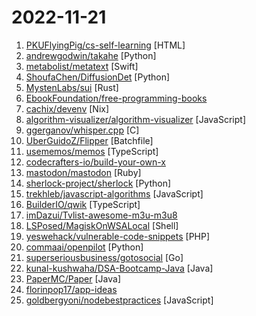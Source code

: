 # 2022-11-21

1. [PKUFlyingPig/cs-self-learning](https://github.com/PKUFlyingPig/cs-self-learning "计算机自学指南") [HTML]
2. [andrewgodwin/takahe](https://github.com/andrewgodwin/takahe "An ActivityPub/Fediverse server") [Python]
3. [metabolist/metatext](https://github.com/metabolist/metatext "A free, open-source iOS Mastodon client.") [Swift]
4. [ShoufaChen/DiffusionDet](https://github.com/ShoufaChen/DiffusionDet "PyTorch implementation of DiffusionDet (https://arxiv.org/abs/2211.09788)") [Python]
5. [MystenLabs/sui](https://github.com/MystenLabs/sui "Sui, a next-generation smart contract platform with high throughput, low latency, and an asset-oriented programming model powered by the Move programming language") [Rust]
6. [EbookFoundation/free-programming-books](https://github.com/EbookFoundation/free-programming-books "📚 Freely available programming books") 
7. [cachix/devenv](https://github.com/cachix/devenv "Fast, Declarative, Reproducible, and Composable Developer Environments") [Nix]
8. [algorithm-visualizer/algorithm-visualizer](https://github.com/algorithm-visualizer/algorithm-visualizer "🎆Interactive Online Platform that Visualizes Algorithms from Code") [JavaScript]
9. [ggerganov/whisper.cpp](https://github.com/ggerganov/whisper.cpp "Port of OpenAI's Whisper model in C/C++") [C]
10. [UberGuidoZ/Flipper](https://github.com/UberGuidoZ/Flipper "Playground (and dump) of stuff I make or modify for the Flipper Zero") [Batchfile]
11. [usememos/memos](https://github.com/usememos/memos "An open-source, self-hosted memo hub with knowledge management and collaboration.") [TypeScript]
12. [codecrafters-io/build-your-own-x](https://github.com/codecrafters-io/build-your-own-x "Master programming by recreating your favorite technologies from scratch.") 
13. [mastodon/mastodon](https://github.com/mastodon/mastodon "Your self-hosted, globally interconnected microblogging community") [Ruby]
14. [sherlock-project/sherlock](https://github.com/sherlock-project/sherlock "🔎 Hunt down social media accounts by username across social networks") [Python]
15. [trekhleb/javascript-algorithms](https://github.com/trekhleb/javascript-algorithms "📝 Algorithms and data structures implemented in JavaScript with explanations and links to further readings") [JavaScript]
16. [BuilderIO/qwik](https://github.com/BuilderIO/qwik "The HTML-first framework. Instant apps of any size with ~ 1kb JS") [TypeScript]
17. [imDazui/Tvlist-awesome-m3u-m3u8](https://github.com/imDazui/Tvlist-awesome-m3u-m3u8 "直播源相关资源汇总 📺 💯 IPTV、M3U —— 勤洗手、戴口罩，祝愿所有人百毒不侵") 
18. [LSPosed/MagiskOnWSALocal](https://github.com/LSPosed/MagiskOnWSALocal "") [Shell]
19. [yeswehack/vulnerable-code-snippets](https://github.com/yeswehack/vulnerable-code-snippets "Twitter vulnerable snippets") [PHP]
20. [commaai/openpilot](https://github.com/commaai/openpilot "openpilot is an open source driver assistance system. openpilot performs the functions of Automated Lane Centering and Adaptive Cruise Control for over 200 supported car makes and models.") [Python]
21. [superseriousbusiness/gotosocial](https://github.com/superseriousbusiness/gotosocial "Fast, fun, ActivityPub server, powered by Go.") [Go]
22. [kunal-kushwaha/DSA-Bootcamp-Java](https://github.com/kunal-kushwaha/DSA-Bootcamp-Java "This repository consists of the code samples, assignments, and notes for the Java Data Structures & Algorithms bootcamp of Community Classroom.") [Java]
23. [PaperMC/Paper](https://github.com/PaperMC/Paper "High performance Spigot fork that aims to fix gameplay and mechanics inconsistencies") [Java]
24. [florinpop17/app-ideas](https://github.com/florinpop17/app-ideas "A Collection of application ideas which can be used to improve your coding skills.") 
25. [goldbergyoni/nodebestpractices](https://github.com/goldbergyoni/nodebestpractices "✅ The Node.js best practices list (November 2022)") [JavaScript]
